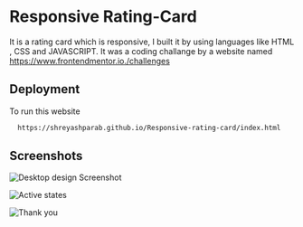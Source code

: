 
# Responsive Rating-Card

It is a rating card which is responsive, I built it by using languages like HTML , CSS and  JAVASCRIPT. It was a coding challange by a website named https://www.frontendmentor.io./challenges


## Deployment

To run this website

```bash
  https://shreyashparab.github.io/Responsive-rating-card/index.html
```


## Screenshots

![Desktop design Screenshot](https://shreyashparab.github.io/Responsive-rating-card/design/desktop-design.jpg)

![Active states](https://shreyashparab.github.io/Responsive-rating-card/design/active-states.jpg)

![Thank you](https://shreyashparab.github.io/Responsive-rating-card/design/desktop-thank-you-state.jpg)
